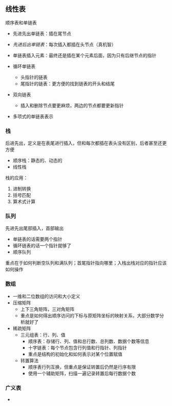## 线性表

顺序表和单链表

- 先进先出单链表：插在尾节点
- *先进后出单链表*：每次插入都插在头节点（真机智）

- 单链表插入元素：最终还是插在某个元素后面，因为只有后继节点的指针
- 循环单链表
  - 头指针的链表
  - 尾指针的链表：更方便的找到链表的开头和结尾
- 双向链表
  - 插入和删除节点要更麻烦，两边的节点都要更新指针
- 多项式的单链表表示

### 栈

后进先出，定义是在表尾进行插入，但和每次都插在表头没有区别，后者甚至还更方便

- 顺序栈：静态的、动态的
- 线性栈

栈的应用：

1. 进制转换
2. 括号匹配
3. 算术式计算

### 队列

先进先出尾部插入，首部输出

- 单链表的话需要两个指针
- 循环链表的话一个指针就够了
- 顺序队列

重点在于如何判断空队列和满队列；首尾指针指向哪里；入栈出栈对应的指针应该如何操作

### 数组

- 一维和二位数组的访问和大小定义
- 压缩矩阵
  - 上下三角矩阵，三对角矩阵
  - 重点是如何得出顺序访问的下标与原矩阵坐标的映射关系，大部分数学分析就好了
- 稀疏矩阵
  - 三元组表：行、列、值
    - 顺序表：存储行、列、值和总行数、总列数、数据个数等信息
    - 十字链表：每个节点包含行列值和行指针、列指针
    - 重点是结构的初始化和如何表示对某个位置赋值
  - 转置算法
    - 顺序表行列互换，但重点是保证转置后仍然是行序有限
    - 使用一个辅助矩阵，扫描一遍记录转置后每行数据个数

### 广义表

- 